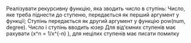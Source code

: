 Реалізувати рекурсивну функцію, яка зводить число в ступінь:
Число, яке треба піднести до ступеню, передається як перший аргумент у функції;
Ступінь передається як другий аргумент у функцію pow(num, degree).
Число і ступінь вводить юзер
Для від'ємних ступенів має рахувати (x^n = 1/x^(-n) ), для нецілих ступенів має писати помилку
